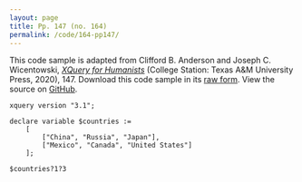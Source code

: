 ```yaml
---
layout: page
title: Pp. 147 (no. 164)
permalink: /code/164-pp147/
---
```


This code sample is adapted from Clifford B. Anderson and Joseph C. Wicentowski, 
[_XQuery for Humanists_](/) (College Station: Texas A&M University Press, 2020), 147. 
Download this code sample in its [raw form](/code/164-pp147/164-pp147.xq).
View the source on [GitHub](https://github.com/coding4humanists/xquery4humanists/blob/master/code/164-pp147/164-pp147.xq).

```xquery
xquery version "3.1";

declare variable $countries :=
    [
        ["China", "Russia", "Japan"],
        ["Mexico", "Canada", "United States"]
    ];

$countries?1?3
```  
